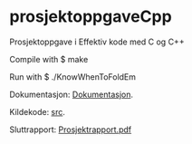 # prosjektoppgaveCpp
Prosjektoppgave i Effektiv kode med C og C++

Compile with $ make

Run with $ ./KnowWhenToFoldEm

Dokumentasjon: [Dokumentasjon](Dokumentasjon).

Kildekode: [src](src).

Sluttrapport: [Prosjektrapport.pdf](Prosjektrapport.pdf)